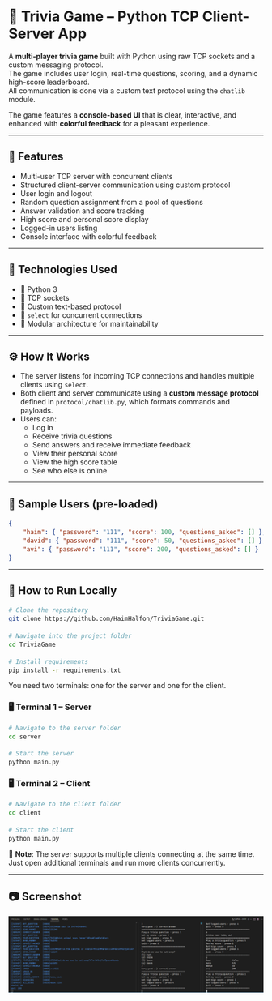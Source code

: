 # 🧩 Trivia Game – Python TCP Client-Server App

A **multi-player trivia game** built with Python using raw TCP sockets and a custom messaging protocol.  
The game includes user login, real-time questions, scoring, and a dynamic high-score leaderboard.  
All communication is done via a custom text protocol using the `chatlib` module.

The game features a **console-based UI** that is clear, interactive, and enhanced with **colorful feedback** for a pleasant experience.

---

## 🧠 Features

- Multi-user TCP server with concurrent clients
- Structured client-server communication using custom protocol
- User login and logout
- Random question assignment from a pool of questions
- Answer validation and score tracking
- High score and personal score display
- Logged-in users listing
- Console interface with colorful feedback

---

## 🧰 Technologies Used

- 🐍 Python 3
- 🔌 TCP sockets
- 🧾 Custom text-based protocol
- 🧠 `select` for concurrent connections
- 🧱 Modular architecture for maintainability

---

## ⚙️ How It Works

- The server listens for incoming TCP connections and handles multiple clients using `select`.
- Both client and server communicate using a **custom message protocol** defined in `protocol/chatlib.py`, which formats commands and payloads.
- Users can:
  - Log in
  - Receive trivia questions
  - Send answers and receive immediate feedback
  - View their personal score
  - View the high score table
  - See who else is online

---

## 🧪 Sample Users (pre-loaded)

```json
{
	"haim": { "password": "111", "score": 100, "questions_asked": [] },
	"david": { "password": "111", "score": 50, "questions_asked": [] },
	"avi": { "password": "111", "score": 200, "questions_asked": [] }
}
```

---

## 🚀 How to Run Locally

```bash
# Clone the repository
git clone https://github.com/HaimHalfon/TriviaGame.git

# Navigate into the project folder
cd TriviaGame

# Install requirements
pip install -r requirements.txt
```

You need two terminals: one for the server and one for the client.

### 🖥️ Terminal 1 – Server

```bash
# Navigate to the server folder
cd server

# Start the server
python main.py
```

### 🖥️ Terminal 2 – Client

```bash
# Navigate to the client folder
cd client

# Start the client
python main.py
```

📡 **Note**: The server supports multiple clients connecting at the same time.
Just open additional terminals and run more clients concurrently.

---

## 📷 Screenshot

![Main UI](./screenshot.png)
